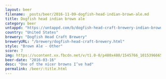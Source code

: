```yaml
---
layout: beer
filename: _posts/beer/2016-11-09-dogfish-head-indian-brown-ale.md
title: Dogfish head indian brown ale
category: beer
untappd: "https://untappd.com/b/dogfish-head-craft-brewery-indian-brown-dark-ipa/4013"
country: "United States"
brewery: "Dogfish Head Craft Brewery"
breweryURL: "/brewery/dogfish-head-craft-brewery.html"
style: "Brown Ale - Other"
score: 7
img: https://scontent.xx.fbcdn.net/v/t1.0-0/p480x480/1545766_10153966653998745_8815895665252384924_n.jpg?_nc_cat=107&oh=fd43288622cb8249d8bd08eaaf0c1024&oe=5C1CDC1C
beer-date: "2016-03-16"
desc: "One of the nicer browns I’ve had"
permalink: /beer/:title.html
---
```

